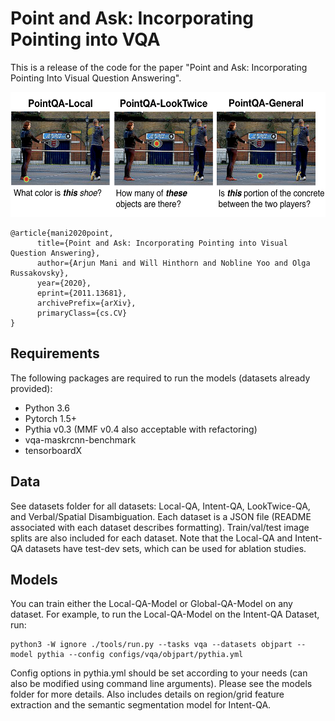 # Point and Ask: Incorporating Pointing into VQA

This is a release of the code for the paper "Point and Ask: Incorporating Pointing Into Visual Question Answering".

<p>
  <img src="pointingqa2.png" width="575" height="200" />
</p>

```
@article{mani2020point,
      title={Point and Ask: Incorporating Pointing into Visual Question Answering}, 
      author={Arjun Mani and Will Hinthorn and Nobline Yoo and Olga Russakovsky},
      year={2020},
      eprint={2011.13681},
      archivePrefix={arXiv},
      primaryClass={cs.CV}
}
```
## Requirements

The following packages are required to run the models (datasets already provided):

* Python 3.6
* Pytorch 1.5+
* Pythia v0.3 (MMF v0.4 also acceptable with refactoring)
* vqa-maskrcnn-benchmark
* tensorboardX

## Data

See datasets folder for all datasets: Local-QA, Intent-QA, LookTwice-QA, and Verbal/Spatial Disambiguation. Each dataset is a JSON file (README associated with each dataset describes formatting). Train/val/test image splits are also included for each dataset. Note that the Local-QA and Intent-QA datasets have test-dev sets, which can be used for ablation studies. 

## Models

You can train either the Local-QA-Model or Global-QA-Model on any dataset. For example, to run the Local-QA-Model on the Intent-QA Dataset, run:

```
python3 -W ignore ./tools/run.py --tasks vqa --datasets objpart --model pythia --config configs/vqa/objpart/pythia.yml
```

Config options in pythia.yml should be set according to your needs (can also be modified using command line arguments). Please see the models folder for more details. Also includes details on region/grid feature extraction and the semantic segmentation model for Intent-QA.
